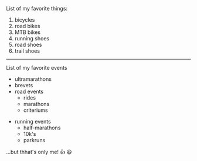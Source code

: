 List of my favorite things:
1. bicycles
  1. road bikes
  2. MTB bikes
2. running shoes
  1. road shoes
  2. trail shoes

---

List of my favorite events
  * ultramarathons
  * brevets
  * road events
    * rides
    * marathons
    * criteriums
  - running events
    - half-marathons
    - 10k's
    - parkruns


...but thhat's only me! :+1: :smiley:
